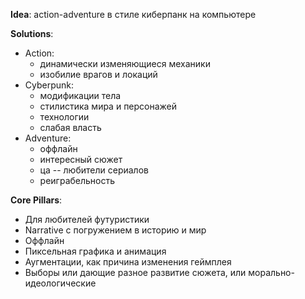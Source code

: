 **Idea**: action-adventure в стиле киберпанк на компьютере

**Solutions**:
* Action:
  * динамически изменяющиеся механики
  * изобилие врагов и локаций
* Cyberpunk:
  * модификации тела
  * стилистика мира и персонажей
  * технологии
  * слабая власть
* Adventure:
  * оффлайн
  * интересный сюжет
  * ца -- любители сериалов
  * реиграбельность

**Core Pillars**:
* Для любителей футуристики
* Narrative с погружением в историю и мир
* Оффлайн
* Пиксельная графика и анимация
* Аугментации, как причина изменения геймплея
* Выборы или дающие разное развитие сюжета, или морально-идеологические
